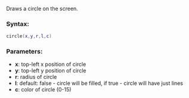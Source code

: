 Draws a circle on the screen.

### Syntax:
```Lua
circle(x,y,r,l,c)
```
### Parameters:

* **x**: top-left x position of circle
* **y**: top-left y position of circle
* **r**: radius of circle
* **l**: default: false - circle will be filled, if true - circle will have just lines
* **c**: color of circle (0-15)